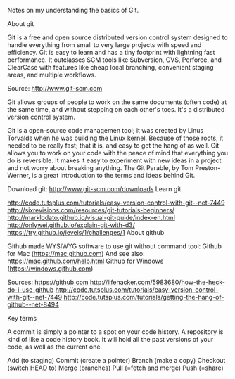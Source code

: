 Notes on my understanding the basics of Git. 

About git

Git is a free and open source distributed version control system designed to handle everything from small to very large projects with speed and efficiency.
Git is easy to learn and has a tiny footprint with lightning fast performance. It outclasses SCM tools like Subversion, CVS, Perforce, and ClearCase with features like cheap local branching, convenient staging areas, and multiple workflows.

Source: http://www.git-scm.com 

Git allows groups of people to work on the same documents (often code) at the same time, and without stepping on each other's toes. It's a distributed version control system.

Git is a open-source code managemen tool; it was created by Linus Torvalds when he was building the Linux kernel. Because of those roots, it needed to be really fast; that it is, and easy to get the hang of as well. Git allows you to work on your code with the peace of mind that everything you do is reversible. It makes it easy to experiment with new ideas in a project and not worry about breaking anything. The Git Parable, by Tom Preston-Werner, is a great introduction to the terms and ideas behind Git.

Download git: http://www.git-scm.com/downloads 
Learn git

http://code.tutsplus.com/tutorials/easy-version-control-with-git--net-7449 
http://sixrevisions.com/resources/git-tutorials-beginners/ 
http://marklodato.github.io/visual-git-guide/index-en.html 
http://onlywei.github.io/explain-git-with-d3/ 
https://try.github.io/levels/1/challenges/1 
About github

Github made WYSIWYG software to use git without command tool: 
Github for Mac (https://mac.github.com) And see also: https://mac.github.com/help.html
Github for Windows (https://windows.github.com)

Sources: 
https://github.com
http://lifehacker.com/5983680/how-the-heck-do-i-use-github 
http://code.tutsplus.com/tutorials/easy-version-control-with-git--net-7449 
http://code.tutsplus.com/tutorials/getting-the-hang-of-github--net-8494 

Key terms

A commit is simply a pointer to a spot on your code history.
A repository is kind of like a code history book. It will hold all the past versions of your code, as well as the current one.

Add (to staging)
Commit (create a pointer)
Branch (make a copy)
Checkout (switch HEAD to)
Merge (branches)
Pull (=fetch and merge)
Push (=share)
